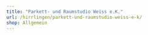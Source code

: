 ```yaml
---
title: "Parkett- und Raumstudio Weiss e.K."
url: /hirrlingen/parkett-und-raumstudio-weiss-e-k/
shop: Allgemein
---
```

